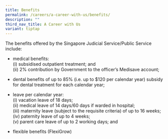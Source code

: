 ```yaml
---
title: Benefits
permalink: /careers/a-career-with-us/benefits/
description: ""
third_nav_title: A Career with Us
variant: tiptap
---
```

<p>The benefits offered by the Singapore Judicial Service/Public Service
include:</p>
<ul>
<li>
<p>medical benefits:
<br>(i) subsidised outpatient treatment; and
<br>(ii) 2% contribution by Government to the officer’s Medisave account;</p>
</li>
<li>
<p>dental benefits of up to 85% (i.e. up to $120 per calendar year) subsidy
for dental treatment for each calendar year;</p>
</li>
<li>
<p>leave per calendar year:
<br>(i) vacation leave of 18 days;
<br>(ii) medical leave of 14 days/60 days if warded in hospital;
<br>(iii) maternity leave (subject to the requisite criteria) of up to 16
weeks;
<br>(iv) paternity leave of up to 4 weeks;
<br>(v) parent care leave of up to 2 working days; and</p>
</li>
<li>
<p>flexible benefits (FlexiGrow)</p>
</li>
</ul>
<p></p>